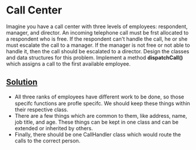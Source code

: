 

# Call Center

Imagine you have a call center with three levels of employees: respondent, manager, and director. An incoming telephone call must 
be frst allocated to a respondent who is free. If the respondent can't handle the call, he or she must escalate the call to a manager.
If the manager is not free or not able to handle it, then the call should be escalated to a director. Design the classes and
data structures for this problem. Implement a method **dispatchCall()** which assigns a call to the first available employee.


## [Solution](https://github.com/SrGrace/Object-Oriented-Design/blob/master/Call%20Center/CallCenter.cpp)

* All three ranks of employees have diﬀerent work to be done, so those specifc functions are profle specifc. We should keep these things 
within their respective class.
* There are a few things which are common to them, like address, name, job title, and age. These things can be kept in one class and 
can be extended or inherited by others.
* Finally, there should be one CallHandler class which would route the calls to the correct person.

